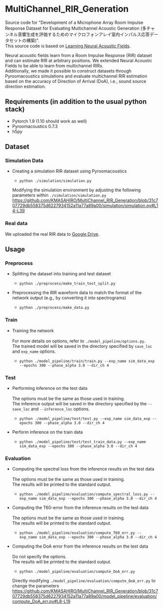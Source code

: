 # MultiChannel_RIR_Generation

Source code for "Development of a Microphone Array Room Impulse Response Dataset for Evaluating Multichannel Acoustic Generation (多チャンネル音響生成を評価するためのマイクロフォンアレイ室内インパルス応答データセットの構築)".  
This source code is based on [Learning Neural Acoustic Fields](https://github.com/aluo-x/Learning_Neural_Acoustic_Fields).
  
Neural acoustic fields learn from a Room Impulse Response (RIR) dataset and can estimate RIR at arbitrary positions. We extended Neural Acoustic Fields to be able to learn from multichannel RIRs.  
Additionally, we made it possible to construct datasets through Pyroomacoustics simulations and evaluate multichannel RIR estimation based on the accuracy of Direction of Arrival (DoA), i.e., sound source direction estimation.

## Requirements (in addition to the usual python stack)
- Pytorch 1.9 (1.10 should work as well)
- Pyroomacoustics 0.7.3
- h5py

## Dataset
### Simulation Data
- Creating a simulation RIR dataset using Pyroomacoustics  
  - ```
    python ./simulation/simulation.py
    ```
  Modifying the simulation environment by adjusting the following parameters within `./simulation/simulation.py`
  https://github.com/KMASAHIRO/MultiChannel_RIR_Generation/blob/31c707729db558375d6227934152a11a77a89a00/simulation/simulation.py#L14-L39

### Real data
We uploaded the real RIR data to [Google Drive](https://drive.google.com/drive/folders/1o4kmmJmPN190h20iA4sGglMjoUfpL9k9?usp=sharing).

## Usage
### Preprocess
- Splitting the dataset into training and test dataset  
  - ```
    python ./preprocess/make_train_test_split.py
    ```
- Preprocessing the RIR waveform data to match the format of the network output (e.g., by converting it into spectrograms)
  - ```
    python ./preprocess/make_data.py
    ```
### Train
- Training the network  
  <br>
  For more details on options, refer to `./model_pipeline/options.py`.  
  The trained model will be saved in the directory specified by `save_loc` and `exp_name` options.
  - ```
    python ./model_pipeline/train/train.py --exp_name sim_data_exp --epochs 300 --phase_alpha 3.0 --dir_ch 4
    ```
### Test
- Performing inference on the test data  
  <br>
  The options must be the same as those used in training.  
  The inference output will be saved in the directory specified by the `--save_loc` and `--inference_loc` options.
  - ```
    python ./model_pipeline/test/test.py --exp_name sim_data_exp --epochs 300 --phase_alpha 3.0 --dir_ch 4
    ```
- Perform inference on the train data  
  - ```
    python ./model_pipeline/test/test_train_data.py --exp_name sim_data_exp --epochs 300 --phase_alpha 3.0 --dir_ch 4
    ```
### Evaluation
- Computing the spectral loss from the inference results on the test data  
  <br>
  The options must be the same as those used in training.  
  The results will be printed to the standard output.
  - ```
    python ./model_pipeline/evaluation/compute_spectral_loss.py --exp_name sim_data_exp --epochs 300 --phase_alpha 3.0 --dir_ch 4
    ```
- Computing the T60-error from the inference results on the test data  
  <br>
  The options must be the same as those used in training.  
  The results will be printed to the standard output.
  - ```
    python ./model_pipeline/evaluation/compute_T60_err.py --exp_name sim_data_exp --epochs 300 --phase_alpha 3.0 --dir_ch 4
    ```
- Computing the DoA error from the inference results on the test data  
  <br>
  Do not specify the options.  
  The results will be printed to the standard output.
  - ```
    python ./model_pipeline/evaluation/compute_DoA_err.py
    ```
  Directly modifying `./model_pipeline/evaluation/compute_DoA_err.py` to change the parameters
  https://github.com/KMASAHIRO/MultiChannel_RIR_Generation/blob/31c707729db558375d6227934152a11a77a89a00/model_pipeline/evaluation/compute_DoA_err.py#L8-L19
